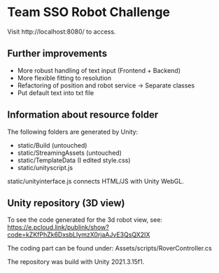 # Team SSO Robot Challenge

Visit http://localhost:8080/ to access. 

## Further improvements

- More robust handling of text input (Frontend + Backend)
- More flexible fitting to resolution
- Refactoring of position and robot service -> Separate classes
- Put default text into txt file

## Information about resource folder
The following folders are generated by Unity: 
- static/Build (untouched)
- static/StreamingAssets (untouched)
- static/TemplateData (I edited style.css)
- static/unityscript.js

static/unityinterface.js connects HTML/JS with Unity WebGL.

## Unity repository (3D view)
To see the code generated for the 3d robot view, see:
https://e.pcloud.link/publink/show?code=kZKfPhZk6DxsbLIymzX0rjaAJvE3QsQX2IX

The coding part can be found under: Assets/scripts/RoverController.cs

The repository was build with Unity 2021.3.15f1.

